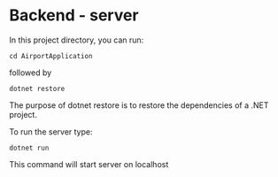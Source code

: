 # Backend - server

In this project directory, you can run:

```
cd AirportApplication
```
followed by
```
dotnet restore
```
The purpose of dotnet restore is to restore the dependencies of a .NET project.

To run the server type:
```
dotnet run
```
This command will start server on localhost
